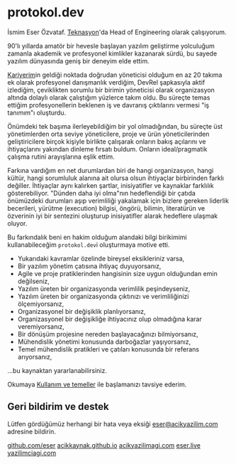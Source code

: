 # protokol.dev

İsmim Eser Özvataf. [Teknasyon](https://teknasyon.com/)'da Head of Engineering olarak çalışıyorum.

90'lı yıllarda amatör bir hevesle başlayan yazılım geliştirme yolculuğum zamanla akademik ve profesyonel kimlikler kazanarak sürdü, bu sayede yazılım dünyasında geniş bir deneyim elde ettim.

[Kariyerim](https://github.com/eser/eser/blob/main/curriculum-vitae/en/README.md)in geldiği noktada doğrudan yöneticisi olduğum en az 20 takıma ek olarak profesyonel danışmanlık verdiğim, DevRel şapkasıyla aktif izlediğim, çeviklikten sorumlu bir birimin yöneticisi olarak organizasyon altında dolaylı olarak çalıştığım yüzlerce takım oldu. Bu süreçte temas ettiğim profesyonellerin beklenen iş ve davranış çıktılarını vermesi "iş tanımım"ı oluşturdu.

Önümdeki tek başıma ilerleyebildiğim bir yol olmadığından, bu süreçte üst yönetimlerden orta seviye yöneticilere, proje ve ürün yöneticilerinden geliştiricilere birçok kişiyle birlikte çalışarak onların bakış açılarını ve ihtiyaçlarını yakından dinleme fırsatı buldum. Onların ideal/pragmatik çalışma rutini arayışlarına eşlik ettim.

Farkına vardığım en net durumlardan biri de hangi organizasyon, hangi kültür, hangi sorumluluk alanına ait olursa olsun ihtiyaçlar birbirinden farklı değiller. İhtiyaçlar aynı kalırken şartlar, inisiyatifler ve kaynaklar farklılık gösterebiliyor. "Dünden daha iyi olma"nın hedeflendiği bir çatıda önümüzdeki durumları aşıp verimliliği yakalamak için bizlere gereken liderlik becerileri, yürütme (execution) bilgisi, öngörü, bilimin, literatürün ve özverinin iyi bir sentezini oluşturup inisiyatifler alarak hedeflere ulaşmak oluyor.

Bu farkındalık beni en hakim olduğum alandaki bilgi birikimimi kullanabileceğim `protokol.dev`i oluşturmaya motive etti.

- Yukarıdaki kavramlar özelinde bireysel eksikleriniz varsa,
- Bir yazılım yönetim çatısına ihtiyaç duyuyorsanız,
- Agile ve proje pratiklerinden hangisinin size uygun olduğundan emin değilseniz,
- Yazılım üreten bir organizasyonda verimlilik peşindeyseniz,
- Yazılım üreten bir organizasyonda çıktınızı ve verimliliğinizi ölçemiyorsanız,
- Organizasyonel bir değişiklik planlıyorsanız,
- Organizasyonel bir değişikliğe ihtiyacınız olup olmadığına karar veremiyorsanız,
- Bir dönüşüm projesine nereden başlayacağınızı bilmiyorsanız,
- Mühendislik yönetimi konusunda darboğazlar yaşıyorsanız,
- Temel mühendislik pratikleri ve çatıları konusunda bir referans arıyorsanız,

...bu kaynaktan yararlanabilirsiniz.

Okumaya [Kullanım ve temeller](02-how-to-use-and-basics.md) ile başlamanızı tavsiye ederim.


## Geri bildirim ve destek
Lütfen gördüğümüz herhangi bir hata veya eksiği [eser@acikyazilim.com](mailto:eser@acikyazilim.com) adresine bildirin.

<seealso>
    <category ref="eser">
        <a href="https://github.com/eser">github.com/eser</a>
        <a href="https://acikkaynak.github.io/">acikkaynak.github.io</a>
        <a href="https://acikyazilimagi.com/">acikyazilimagi.com</a>
        <a href="https://eser.live/">eser.live</a>
        <a href="https://yazilimciagi.com/">yazilimciagi.com</a>
    </category>
</seealso>
